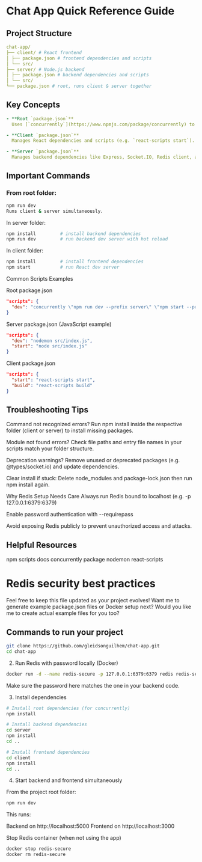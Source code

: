 # Chat App Quick Reference Guide


## Project Structure

```yml
chat-app/
├── client/ # React frontend
│ ├── package.json # frontend dependencies and scripts
│ └── src/
├── server/ # Node.js backend
│ ├── package.json # backend dependencies and scripts
│ └── src/
└── package.json # root, runs client & server together
```

## Key Concepts

```yml
- **Root `package.json`**  
  Uses [`concurrently`](https://www.npmjs.com/package/concurrently) to run both client & server together.

- **Client `package.json`**  
  Manages React dependencies and scripts (e.g. `react-scripts start`).

- **Server `package.json`**  
  Manages backend dependencies like Express, Socket.IO, Redis client, and scripts (e.g. `nodemon` or `ts-node-dev`).
```

## Important Commands

### From root folder:

```bash
npm run dev
Runs client & server simultaneously.
```

In server folder:

```bash
npm install         # install backend dependencies
npm run dev         # run backend dev server with hot reload
```

In client folder:

```bash
npm install         # install frontend dependencies
npm start           # run React dev server
```

Common Scripts Examples

Root package.json

```json
"scripts": {
  "dev": "concurrently \"npm run dev --prefix server\" \"npm start --prefix client\""
}
```

Server package.json (JavaScript example)

```json
"scripts": {
  "dev": "nodemon src/index.js",
  "start": "node src/index.js"
}
```

Client package.json

```json
"scripts": {
  "start": "react-scripts start",
  "build": "react-scripts build"
}
```

## Troubleshooting Tips

Command not recognized errors?
Run npm install inside the respective folder (client or server) to install missing packages.

Module not found errors?
Check file paths and entry file names in your scripts match your folder structure.

Deprecation warnings?
Remove unused or deprecated packages (e.g. @types/socket.io) and update dependencies.

Clear install if stuck:
Delete node_modules and package-lock.json then run npm install again.

Why Redis Setup Needs Care
Always run Redis bound to localhost (e.g. -p 127.0.0.1:6379:6379)

Enable password authentication with --requirepass

Avoid exposing Redis publicly to prevent unauthorized access and attacks.

## Helpful Resources

npm scripts docs
concurrently package
nodemon
react-scripts

# Redis security best practices

Feel free to keep this file updated as your project evolves!
Want me to generate example package.json files or Docker setup next?
Would you like me to create actual example files for you too?

## Commands to run your project

```bash
git clone https://github.com/gleidsonguilhem/chat-app.git
cd chat-app
```

2. Run Redis with password locally (Docker)

```bash
docker run -d --name redis-secure -p 127.0.0.1:6379:6379 redis redis-server --requirepass 'My$trongPass123'
```

Make sure the password here matches the one in your backend code.

3. Install dependencies

```bash
# Install root dependencies (for concurrently)
npm install

# Install backend dependencies
cd server
npm install
cd ..

# Install frontend dependencies
cd client
npm install
cd ..
```

4. Start backend and frontend simultaneously

From the project root folder:

```bash
npm run dev
```

This runs:

Backend on http://localhost:5000
Frontend on http://localhost:3000

Stop Redis container (when not using the app)

```bash
docker stop redis-secure
docker rm redis-secure
```
